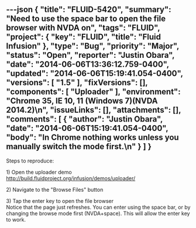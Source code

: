 ---json
{
  "title": "FLUID-5420",
  "summary": "Need to use the space bar to open the file browser with NVDA on",
  "tags": "FLUID",
  "project": {
    "key": "FLUID",
    "title": "Fluid Infusion"
  },
  "type": "Bug",
  "priority": "Major",
  "status": "Open",
  "reporter": "Justin Obara",
  "date": "2014-06-06T13:36:12.759-0400",
  "updated": "2014-06-06T15:19:41.054-0400",
  "versions": [
    "1.5"
  ],
  "fixVersions": [],
  "components": [
    "Uploader"
  ],
  "environment": "Chrome 35, IE 10, 11 (Windows 7)(NVDA 2014.2)\n",
  "issueLinks": [],
  "attachments": [],
  "comments": [
    {
      "author": "Justin Obara",
      "date": "2014-06-06T15:19:41.054-0400",
      "body": "In Chrome nothing works unless you manually switch the mode first.\n"
    }
  ]
}
---
Steps to reproduce:

1\) Open the uploader demo\
<http://build.fluidproject.org/infusion/demos/uploader/>

2\) Navigate to the "Browse Files" button

3\) Tap the enter key to open the file browser\
Notice that the page just refreshes. You can enter using the space bar, or by changing the browse mode first (NVDA+space). This will allow the enter key to work.

        